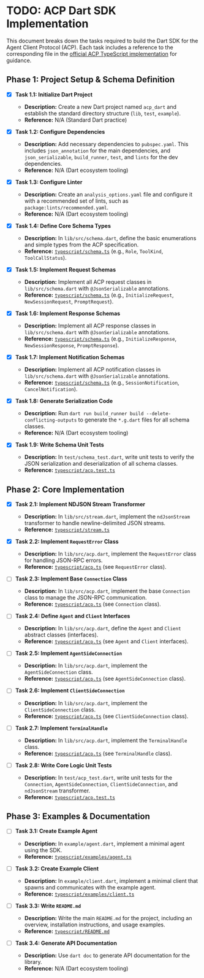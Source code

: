# TODO: ACP Dart SDK Implementation

This document breaks down the tasks required to build the Dart SDK for the Agent Client Protocol (ACP). Each task includes a reference to the corresponding file in the [official ACP TypeScript implementation](https://github.com/zed-industries/agent-client-protocol/tree/main/typescript) for guidance.

## Phase 1: Project Setup & Schema Definition

- [X] **Task 1.1: Initialize Dart Project**
    - **Description:** Create a new Dart project named `acp_dart` and establish the standard directory structure (`lib`, `test`, `example`).
    - **Reference:** N/A (Standard Dart practice)

- [X] **Task 1.2: Configure Dependencies**
    - **Description:** Add necessary dependencies to `pubspec.yaml`. This includes `json_annotation` for the main dependencies, and `json_serializable`, `build_runner`, `test`, and `lints` for the dev dependencies.
    - **Reference:** N/A (Dart ecosystem tooling)

- [X] **Task 1.3: Configure Linter**
    - **Description:** Create an `analysis_options.yaml` file and configure it with a recommended set of lints, such as `package:lints/recommended.yaml`.
    - **Reference:** N/A (Dart ecosystem tooling)

- [X] **Task 1.4: Define Core Schema Types**
    - **Description:** In `lib/src/schema.dart`, define the basic enumerations and simple types from the ACP specification.
    - **Reference:** [`typescript/schema.ts`](https://github.com/zed-industries/agent-client-protocol/blob/main/typescript/schema.ts) (e.g., `Role`, `ToolKind`, `ToolCallStatus`).

- [X] **Task 1.5: Implement Request Schemas**
    - **Description:** Implement all ACP request classes in `lib/src/schema.dart` with `@JsonSerializable` annotations.
    - **Reference:** [`typescript/schema.ts`](https://github.com/zed-industries/agent-client-protocol/blob/main/typescript/schema.ts) (e.g., `InitializeRequest`, `NewSessionRequest`, `PromptRequest`).

- [X] **Task 1.6: Implement Response Schemas**
    - **Description:** Implement all ACP response classes in `lib/src/schema.dart` with `@JsonSerializable` annotations.
    - **Reference:** [`typescript/schema.ts`](https://github.com/zed-industries/agent-client-protocol/blob/main/typescript/schema.ts) (e.g., `InitializeResponse`, `NewSessionResponse`, `PromptResponse`).

- [X] **Task 1.7: Implement Notification Schemas**
    - **Description:** Implement all ACP notification classes in `lib/src/schema.dart` with `@JsonSerializable` annotations.
    - **Reference:** [`typescript/schema.ts`](https://github.com/zed-industries/agent-client-protocol/blob/main/typescript/schema.ts) (e.g., `SessionNotification`, `CancelNotification`).

- [X] **Task 1.8: Generate Serialization Code**
    - **Description:** Run `dart run build_runner build --delete-conflicting-outputs` to generate the `*.g.dart` files for all schema classes.
    - **Reference:** N/A (Dart ecosystem tooling)

- [X] **Task 1.9: Write Schema Unit Tests**
    - **Description:** In `test/schema_test.dart`, write unit tests to verify the JSON serialization and deserialization of all schema classes.
    - **Reference:** [`typescript/acp.test.ts`](https://github.com/zed-industries/agent-client-protocol/blob/main/typescript/acp.test.ts)

## Phase 2: Core Implementation

- [X] **Task 2.1: Implement NDJSON Stream Transformer**
    - **Description:** In `lib/src/stream.dart`, implement the `ndJsonStream` transformer to handle newline-delimited JSON streams.
    - **Reference:** [`typescript/stream.ts`](https://github.com/zed-industries/agent-client-protocol/blob/main/typescript/stream.ts)

- [X] **Task 2.2: Implement `RequestError` Class**
    - **Description:** In `lib/src/acp.dart`, implement the `RequestError` class for handling JSON-RPC errors.
    - **Reference:** [`typescript/acp.ts`](https://github.com/zed-industries/agent-client-protocol/blob/main/typescript/acp.ts) (see `RequestError` class).

- [ ] **Task 2.3: Implement Base `Connection` Class**
    - **Description:** In `lib/src/acp.dart`, implement the base `Connection` class to manage the JSON-RPC communication.
    - **Reference:** [`typescript/acp.ts`](https://github.com/zed-industries/agent-client-protocol/blob/main/typescript/acp.ts) (see `Connection` class).

- [ ] **Task 2.4: Define `Agent` and `Client` Interfaces**
    - **Description:** In `lib/src/acp.dart`, define the `Agent` and `Client` abstract classes (interfaces).
    - **Reference:** [`typescript/acp.ts`](https://github.com/zed-industries/agent-client-protocol/blob/main/typescript/acp.ts) (see `Agent` and `Client` interfaces).

- [ ] **Task 2.5: Implement `AgentSideConnection`**
    - **Description:** In `lib/src/acp.dart`, implement the `AgentSideConnection` class.
    - **Reference:** [`typescript/acp.ts`](https://github.com/zed-industries/agent-client-protocol/blob/main/typescript/acp.ts) (see `AgentSideConnection` class).

- [ ] **Task 2.6: Implement `ClientSideConnection`**
    - **Description:** In `lib/src/acp.dart`, implement the `ClientSideConnection` class.
    - **Reference:** [`typescript/acp.ts`](https://github.com/zed-industries/agent-client-protocol/blob/main/typescript/acp.ts) (see `ClientSideConnection` class).

- [ ] **Task 2.7: Implement `TerminalHandle`**
    - **Description:** In `lib/src/acp.dart`, implement the `TerminalHandle` class.
    - **Reference:** [`typescript/acp.ts`](https://github.com/zed-industries/agent-client-protocol/blob/main/typescript/acp.ts) (see `TerminalHandle` class).

- [ ] **Task 2.8: Write Core Logic Unit Tests**
    - **Description:** In `test/acp_test.dart`, write unit tests for the `Connection`, `AgentSideConnection`, `ClientSideConnection`, and `ndJsonStream` transformer.
    - **Reference:** [`typescript/acp.test.ts`](https://github.com/zed-industries/agent-client-protocol/blob/main/typescript/acp.test.ts)

## Phase 3: Examples & Documentation

- [ ] **Task 3.1: Create Example Agent**
    - **Description:** In `example/agent.dart`, implement a minimal agent using the SDK.
    - **Reference:** [`typescript/examples/agent.ts`](https://github.com/zed-industries/agent-client-protocol/blob/main/typescript/examples/agent.ts)

- [ ] **Task 3.2: Create Example Client**
    - **Description:** In `example/client.dart`, implement a minimal client that spawns and communicates with the example agent.
    - **Reference:** [`typescript/examples/client.ts`](https://github.com/zed-industries/agent-client-protocol/blob/main/typescript/examples/client.ts)

- [ ] **Task 3.3: Write `README.md`**
    - **Description:** Write the main `README.md` for the project, including an overview, installation instructions, and usage examples.
    - **Reference:** [`typescript/README.md`](https://github.com/zed-industries/agent-client-protocol/blob/main/typescript/README.md)

- [ ] **Task 3.4: Generate API Documentation**
    - **Description:** Use `dart doc` to generate API documentation for the library.
    - **Reference:** N/A (Dart ecosystem tooling)
